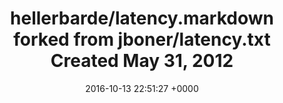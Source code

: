 ---
title: "hellerbarde/latency.markdown forked from jboner/latency.txt Created May 31, 2012"
date: 2016-10-13 22:51:27 +0000
url: https://gist.github.com/hellerbarde/2843375
---